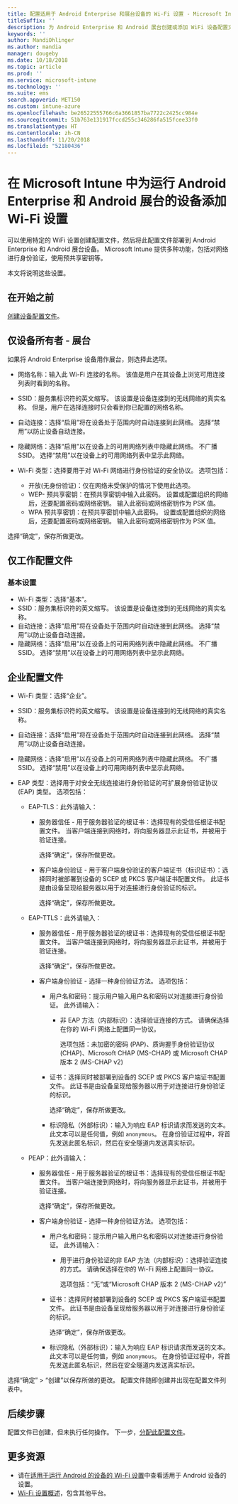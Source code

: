 ```yaml
---
title: 配置适用于 Android Enterprise 和展台设备的 Wi-Fi 设置 - Microsoft Intune - Azure | Microsoft Docs
titleSuffix: ''
description: 为 Android Enterprise 和 Android 展台创建或添加 WiFi 设备配置文件。 请参阅不同的设置，包括添加证书、选择 EAP 类型以及在 Microsoft Intune 中选择身份验证方法。 对于展台设备，还要输入网络的预共享密码。
keywords: ''
author: MandiOhlinger
ms.author: mandia
manager: dougeby
ms.date: 10/18/2018
ms.topic: article
ms.prod: ''
ms.service: microsoft-intune
ms.technology: ''
ms.suite: ems
search.appverid: MET150
ms.custom: intune-azure
ms.openlocfilehash: be26522555766c6a3661857ba7722c2425cc984e
ms.sourcegitcommit: 51b763e131917fccd255c346286fa515fcee33f0
ms.translationtype: HT
ms.contentlocale: zh-CN
ms.lasthandoff: 11/20/2018
ms.locfileid: "52180436"
---
```

# <a name="add-wi-fi-settings-for-devices-running-android-enterprise-and-android-kiosk-in-microsoft-intune"></a>在 Microsoft Intune 中为运行 Android Enterprise 和 Android 展台的设备添加 Wi-Fi 设置

可以使用特定的 WiFi 设置创建配置文件，然后将此配置文件部署到 Android Enterprise 和 Android 展台设备。 Microsoft Intune 提供多种功能，包括对网络进行身份验证，使用预共享密钥等。

本文将说明这些设置。

## <a name="before-you-begin"></a>在开始之前

[创建设备配置文件](device-profile-create.md)。

## <a name="device-owner-only---kiosk"></a>仅设备所有者 - 展台

如果将 Android Enterprise 设备用作展台，则选择此选项。

- 网络名称：输入此 Wi-Fi 连接的名称。 该值是用户在其设备上浏览可用连接列表时看到的名称。
- SSID：服务集标识符的英文缩写。 该设置是设备连接到的无线网络的真实名称。 但是，用户在选择连接时只会看到你已配置的网络名称。
- 自动连接：选择“启用”将在设备处于范围内时自动连接到此网络。 选择“禁用”以防止设备自动连接。
- 隐藏网络：选择“启用”以在设备上的可用网络列表中隐藏此网络。 不广播 SSID。 选择“禁用”以在设备上的可用网络列表中显示此网络。
- Wi-Fi 类型：选择要用于对 Wi-Fi 网络进行身份验证的安全协议。 选项包括：

  - 开放(无身份验证)：仅在网络未受保护的情况下使用此选项。
  - WEP- 预共享密钥：在预共享密钥中输入此密码。 设置或配置组织的网络后，还要配置密码或网络密钥。 输入此密码或网络密钥作为 PSK 值。
  - WPA 预共享密钥：在预共享密钥中输入此密码。 设置或配置组织的网络后，还要配置密码或网络密钥。 输入此密码或网络密钥作为 PSK 值。

选择“确定”，保存所做更改。

## <a name="work-profile-only"></a>仅工作配置文件

### <a name="basic-settings"></a>基本设置

- Wi-Fi 类型：选择“基本”。
- SSID：服务集标识符的英文缩写。 该设置是设备连接到的无线网络的真实名称。
- 自动连接：选择“启用”将在设备处于范围内时自动连接到此网络。 选择“禁用”以防止设备自动连接。
- 隐藏网络：选择“启用”以在设备上的可用网络列表中隐藏此网络。 不广播 SSID。 选择“禁用”以在设备上的可用网络列表中显示此网络。

## <a name="enterprise-profile"></a>企业配置文件

- Wi-Fi 类型：选择“企业”。
- SSID：服务集标识符的英文缩写。 该设置是设备连接到的无线网络的真实名称。
- 自动连接：选择“启用”将在设备处于范围内时自动连接到此网络。 选择“禁用”以防止设备自动连接。
- 隐藏网络：选择“启用”以在设备上的可用网络列表中隐藏此网络。 不广播 SSID。 选择“禁用”以在设备上的可用网络列表中显示此网络。
- EAP 类型：选择用于对安全无线连接进行身份验证的可扩展身份验证协议 (EAP) 类型。 选项包括： 

  - EAP-TLS：此外请输入：

    - 服务器信任 - 用于服务器验证的根证书：选择现有的受信任根证书配置文件。 当客户端连接到网络时，将向服务器显示此证书，并被用于验证连接。

      选择“确定”，保存所做更改。

    - 客户端身份验证 - 用于客户端身份验证的客户端证书（标识证书）：选择同时被部署到设备的 SCEP 或 PKCS 客户端证书配置文件。 此证书是由设备呈现给服务器以用于对连接进行身份验证的标识。

      选择“确定”，保存所做更改。

  - EAP-TTLS：此外请输入：

    - 服务器信任 - 用于服务器验证的根证书：选择现有的受信任根证书配置文件。 当客户端连接到网络时，将向服务器显示此证书，并被用于验证连接。

      选择“确定”，保存所做更改。

    - 客户端身份验证 - 选择一种身份验证方法。 选项包括：

      - 用户名和密码：提示用户输入用户名和密码以对连接进行身份验证。 此外请输入：
        - 非 EAP 方法（内部标识）：选择验证连接的方式。 请确保选择在你的 Wi-Fi 网络上配置同一协议。

          选项包括：未加密的密码 (PAP)、质询握手身份验证协议 (CHAP)、Microsoft CHAP (MS-CHAP) 或 Microsoft CHAP 版本 2 (MS-CHAP v2)

      - 证书：选择同时被部署到设备的 SCEP 或 PKCS 客户端证书配置文件。 此证书是由设备呈现给服务器以用于对连接进行身份验证的标识。

        选择“确定”，保存所做更改。

      - 标识隐私（外部标识）：输入为响应 EAP 标识请求而发送的文本。 此文本可以是任何值，例如 `anonymous`。 在身份验证过程中，将首先发送此匿名标识，然后在安全隧道内发送真实标识。

  - PEAP：此外请输入：

    - 服务器信任 - 用于服务器验证的根证书：选择现有的受信任根证书配置文件。 当客户端连接到网络时，将向服务器显示此证书，并被用于验证连接。

      选择“确定”，保存所做更改。

    - 客户端身份验证 - 选择一种身份验证方法。 选项包括：

      - 用户名和密码：提示用户输入用户名和密码以对连接进行身份验证。 此外请输入：
        - 用于进行身份验证的非 EAP 方法（内部标识）：选择验证连接的方式。 请确保选择在你的 Wi-Fi 网络上配置同一协议。

          选项包括：“无”或“Microsoft CHAP 版本 2 (MS-CHAP v2)”

      - 证书：选择同时被部署到设备的 SCEP 或 PKCS 客户端证书配置文件。 此证书是由设备呈现给服务器以用于对连接进行身份验证的标识。

        选择“确定”，保存所做更改。

      - 标识隐私（外部标识）：输入为响应 EAP 标识请求而发送的文本。 此文本可以是任何值，例如 `anonymous`。 在身份验证过程中，将首先发送此匿名标识，然后在安全隧道内发送真实标识。

选择“确定” > “创建”以保存所做的更改。 配置文件随即创建并出现在配置文件列表中。

## <a name="next-steps"></a>后续步骤

配置文件已创建，但未执行任何操作。 下一步，[分配此配置文件](device-profile-assign.md)。

## <a name="more-resources"></a>更多资源

- 请在[适用于运行 Android 的设备的 Wi-Fi 设置](wi-fi-settings-android.md)中查看适用于 Android 设备的设置。
- [Wi-Fi 设置概述](wi-fi-settings-configure.md)，包含其他平台。